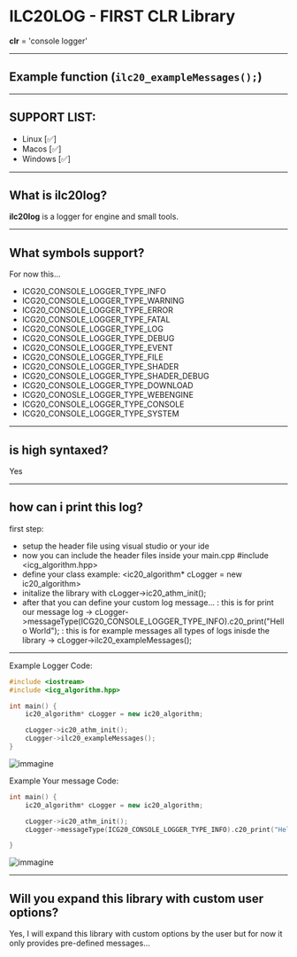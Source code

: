 # ILC20LOG - FIRST CLR Library
**clr** = 'console logger'

---

## Example function (`ilc20_exampleMessages();`)

---

## SUPPORT LIST:

- Linux [✅]
- Macos [✅]
- Windows [✅]

---

## What is ilc20log?

**ilc20log** is a logger for engine and small tools.

---

## What symbols support?

For now this...

- ICG20_CONSOLE_LOGGER_TYPE_INFO
- ICG20_CONSOLE_LOGGER_TYPE_WARNING
- ICG20_CONSOLE_LOGGER_TYPE_ERROR
- ICG20_CONSOLE_LOGGER_TYPE_FATAL
- ICG20_CONSOLE_LOGGER_TYPE_LOG
- ICG20_CONSOLE_LOGGER_TYPE_DEBUG
- ICG20_CONSOLE_LOGGER_TYPE_EVENT
- ICG20_CONSOLE_LOGGER_TYPE_FILE
- ICG20_CONSOLE_LOGGER_TYPE_SHADER
- ICG20_CONSOLE_LOGGER_TYPE_SHADER_DEBUG
- ICG20_CONSOLE_LOGGER_TYPE_DOWNLOAD
- ICG20_CONOSLE_LOGGER_TYPE_WEBENGINE
- ICG20_CONSOLE_LOGGER_TYPE_CONSOLE
- ICG20_CONSOLE_LOGGER_TYPE_SYSTEM

---

## is high syntaxed?
Yes

---

how can i print this log?
---

first step:
  - setup the header file using visual studio or your ide
  - now you can include the header files inside your main.cpp #include <icg_algorithm.hpp>
  - define your class example: <ic20_algorithm* cLogger = new ic20_algorithm>
  - initalize the library with cLogger->ic20_athm_init();
  - after that you can define your custom log message...
    : this is for print our message log
    -> cLogger->messageType(ICG20_CONSOLE_LOGGER_TYPE_INFO).c20_print("Hello World");
    : this is for example messages all types of logs inisde the library
    -> cLogger->ilc20_exampleMessages();
---

Example Logger Code:

```cpp
#include <iostream>
#include <icg_algorithm.hpp>

int main() {
    ic20_algorithm* cLogger = new ic20_algorithm;

    cLogger->ic20_athm_init();
    cLogger->ilc20_exampleMessages();
}
```
![immagine](https://github.com/WhaGames/ilc20log/assets/130051824/60264840-cb19-47a0-bfe6-97defe133de5)


Example Your message Code:

```cpp
int main() {
	ic20_algorithm* cLogger = new ic20_algorithm;

	cLogger->ic20_athm_init();
	cLogger->messageType(ICG20_CONSOLE_LOGGER_TYPE_INFO).c20_print("Hello World");

}

```
![immagine](https://github.com/WhaGames/ilc20log/assets/130051824/5eb625c9-f5db-4de6-85c3-a137ec753627)

---

## Will you expand this library with custom user options?
Yes, I will expand this library with custom options by the user but for now it only provides pre-defined messages...
